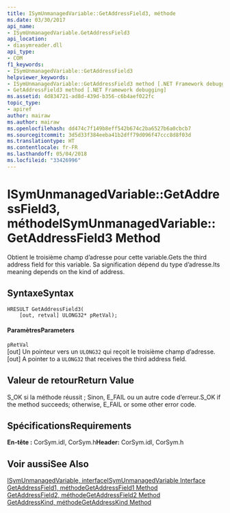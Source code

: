 ```yaml
---
title: ISymUnmanagedVariable::GetAddressField3, méthode
ms.date: 03/30/2017
api_name:
- ISymUnmanagedVariable.GetAddressField3
api_location:
- diasymreader.dll
api_type:
- COM
f1_keywords:
- ISymUnmanagedVariable::GetAddressField3
helpviewer_keywords:
- ISymUnmanagedVariable::GetAddressField3 method [.NET Framework debugging]
- GetAddressField3 method [.NET Framework debugging]
ms.assetid: 4d834721-ad8d-439d-b356-c6b4aef022fc
topic_type:
- apiref
author: mairaw
ms.author: mairaw
ms.openlocfilehash: dd474c7f149b8eff542b674c2ba6527b6a0cbcb7
ms.sourcegitcommit: 3d5d33f384eeba41b2dff79d096f47ccc8d8f03d
ms.translationtype: HT
ms.contentlocale: fr-FR
ms.lasthandoff: 05/04/2018
ms.locfileid: "33426996"
---
```

# <a name="isymunmanagedvariablegetaddressfield3-method"></a><span data-ttu-id="9f440-102">ISymUnmanagedVariable::GetAddressField3, méthode</span><span class="sxs-lookup"><span data-stu-id="9f440-102">ISymUnmanagedVariable::GetAddressField3 Method</span></span>
<span data-ttu-id="9f440-103">Obtient le troisième champ d’adresse pour cette variable.</span><span class="sxs-lookup"><span data-stu-id="9f440-103">Gets the third address field for this variable.</span></span> <span data-ttu-id="9f440-104">Sa signification dépend du type d’adresse.</span><span class="sxs-lookup"><span data-stu-id="9f440-104">Its meaning depends on the kind of address.</span></span>  
  
## <a name="syntax"></a><span data-ttu-id="9f440-105">Syntaxe</span><span class="sxs-lookup"><span data-stu-id="9f440-105">Syntax</span></span>  
  
```  
HRESULT GetAddressField3(  
    [out, retval] ULONG32* pRetVal);  
```  
  
#### <a name="parameters"></a><span data-ttu-id="9f440-106">Paramètres</span><span class="sxs-lookup"><span data-stu-id="9f440-106">Parameters</span></span>  
 `pRetVal`  
 <span data-ttu-id="9f440-107">[out] Un pointeur vers un `ULONG32` qui reçoit le troisième champ d’adresse.</span><span class="sxs-lookup"><span data-stu-id="9f440-107">[out] A pointer to a `ULONG32` that receives the third address field.</span></span>  
  
## <a name="return-value"></a><span data-ttu-id="9f440-108">Valeur de retour</span><span class="sxs-lookup"><span data-stu-id="9f440-108">Return Value</span></span>  
 <span data-ttu-id="9f440-109">S_OK si la méthode réussit ; Sinon, E_FAIL ou un autre code d’erreur.</span><span class="sxs-lookup"><span data-stu-id="9f440-109">S_OK if the method succeeds; otherwise, E_FAIL or some other error code.</span></span>  
  
## <a name="requirements"></a><span data-ttu-id="9f440-110">Spécifications</span><span class="sxs-lookup"><span data-stu-id="9f440-110">Requirements</span></span>  
 <span data-ttu-id="9f440-111">**En-tête :** CorSym.idl, CorSym.h</span><span class="sxs-lookup"><span data-stu-id="9f440-111">**Header:** CorSym.idl, CorSym.h</span></span>  
  
## <a name="see-also"></a><span data-ttu-id="9f440-112">Voir aussi</span><span class="sxs-lookup"><span data-stu-id="9f440-112">See Also</span></span>  
 [<span data-ttu-id="9f440-113">ISymUnmanagedVariable, interface</span><span class="sxs-lookup"><span data-stu-id="9f440-113">ISymUnmanagedVariable Interface</span></span>](../../../../docs/framework/unmanaged-api/diagnostics/isymunmanagedvariable-interface.md)  
 [<span data-ttu-id="9f440-114">GetAddressField1, méthode</span><span class="sxs-lookup"><span data-stu-id="9f440-114">GetAddressField1 Method</span></span>](../../../../docs/framework/unmanaged-api/diagnostics/isymunmanagedvariable-getaddressfield1-method.md)  
 [<span data-ttu-id="9f440-115">GetAddressField2, méthode</span><span class="sxs-lookup"><span data-stu-id="9f440-115">GetAddressField2 Method</span></span>](../../../../docs/framework/unmanaged-api/diagnostics/isymunmanagedvariable-getaddressfield2-method.md)  
 [<span data-ttu-id="9f440-116">GetAddressKind, méthode</span><span class="sxs-lookup"><span data-stu-id="9f440-116">GetAddressKind Method</span></span>](../../../../docs/framework/unmanaged-api/diagnostics/isymunmanagedvariable-getaddresskind-method.md)
